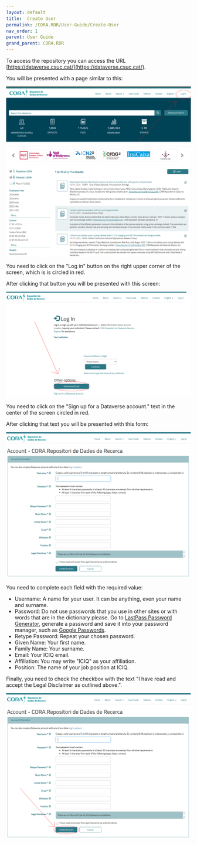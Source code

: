 ```yaml
---
layout: default
title:  Create User
permalink: /CORA.RDR/User-Guide/Create-User
nav_order: 1
parent: User Guide
grand_parent: CORA.RDR
---
```



To access the repository you can access the URL [https://dataverse.csuc.cat/](https://dataverse.csuc.cat/).

You will be presented with a page similar to this:

![img.png](../../../assets/images/CORA.RDR/dataverse-main.png)

You need to click on the "Log in" button on the right upper corner of the screen, which is is circled in red. 

After clicking that button you will be presented with this screen:

![img.png](../../../assets/images/CORA.RDR/dataverse-login.png)

You need to click on the "Sign up for a Dataverse account." text in the center of the screen circled in red. 

After clicking that text you will be presented with this form:

![img.png](../../../assets/images/CORA.RDR/dataverse-form-button.png)

You need to complete each field with the required value:

* Username: A name for your user. It can be anything, even your name and surname.
* Password: Do not use passwords that you use in other sites or with words that are in the dictionary please. Go to 
[LastPass Password Generator](https://www.lastpass.com/es/features/password-generator), generate a password and save it
into your password manager, such as [Google Passwords](https://passwords.google.com/).
* Retype Password: Repeat your chosen password. 
* Given Name: Your first name.
* Family Name: Your surname. 
* Email: Your ICIQ email.
* Affiliation: You may write "ICIQ" as your affiliation. 
* Position: The name of your job position at ICIQ. 

Finally, you need to check the checkbox with the text "I have read and accept the Legal Disclaimer as outlined above.".




![img.png](../../../assets/images/CORA.RDR/dataverse-form.png)





